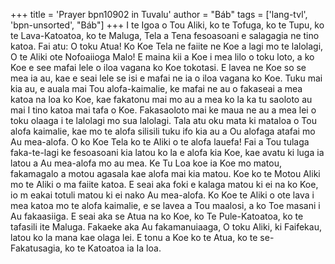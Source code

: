 +++
title = 'Prayer bpn10902 in Tuvalu'
author = "Báb"
tags = ['lang-tvl', 'bpn-unsorted', "Báb"]
+++
I te Igoa o Tou Aliki, ko te Tofuga, ko te Tupu, ko te Lava-Katoatoa, ko te Maluga, Tela a Tena fesoasoani e salagagia ne tino katoa.
     Fai atu: O toku Atua! Ko Koe Tela ne faiite ne Koe a lagi mo te lalolagi, O te Aliki ote Nofoaiioga Malo!  E maina kii a Koe i mea lilo o toku loto, a ko Koe e see mafai lele o iloa vagana ko Koe tokotasi.  E lavea ne Koe so se mea ia au, kae e seai lele se isi e mafai ne ia o iloa vagana ko Koe.  Tuku mai kia au, e auala mai Tou alofa-kaimalie, ke mafai ne au o fakaseai a mea katoa na loa ko Koe, kae fakatonu mai mo au a mea ko la ka tu saoloto au mai I tino katoa mai tafa o Koe.  Fakasaoloto mai ke maua ne au a mea lei o toku olaaga i te lalolagi mo sua lalolagi.  Tala atu oku mata ki mataloa o Tou alofa kaimalie, kae mo te alofa silisili tuku ifo kia au a Ou alofaga atafai mo Au mea-alofa.
     O ko Koe Tela ko te Aliki o te alofa lauefa!  Fai a Tou tulaga faka-te-lagi ke fesoasoani kia latou ko la e alofa kia Koe, kae avatu ki luga ia latou a Au mea-alofa mo au mea.  Ke Tu Loa koe ia Koe mo matou, fakamagalo a motou agasala kae alofa mai kia matou.  Koe ko te Motou Aliki mo te Aliki o ma faiite katoa.  E seai aka foki e kalaga matou ki ei na ko Koe, io m eakai totuli matou ki ei nako Au mea-alofa.  Ko Koe te Aliki o ote lava i mea katoa mo te alofa kaimalie, e se lavea a Tou maalosi, a ko Toe masani i Au fakaasiiga.  E seai aka se Atua na ko Koe, ko Te Pule-Katoatoa, ko te tafasili ite Maluga.
      Fakaeke aka Au fakamanuiaaga, O toku Aliki, ki Faifekau, latou ko la mana kae olaga lei.  E tonu a Koe ko te Atua, ko te se-Fakatusagia, ko te Katoatoa ia Ia loa.
